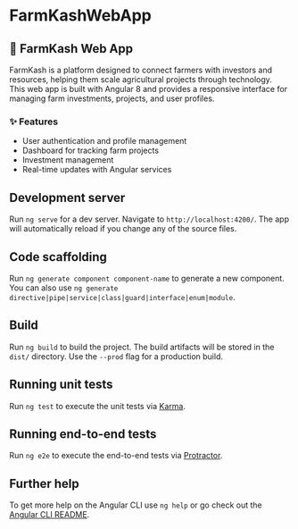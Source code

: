 # FarmKashWebApp

## 🌱 FarmKash Web App
FarmKash is a platform designed to connect farmers with investors and resources, helping them scale agricultural projects through technology.  
This web app is built with Angular 8 and provides a responsive interface for managing farm investments, projects, and user profiles.

### ✨ Features
- User authentication and profile management  
- Dashboard for tracking farm projects  
- Investment management  
- Real-time updates with Angular services  

## Development server

Run `ng serve` for a dev server. Navigate to `http://localhost:4200/`. The app will automatically reload if you change any of the source files.

## Code scaffolding

Run `ng generate component component-name` to generate a new component. You can also use `ng generate directive|pipe|service|class|guard|interface|enum|module`.

## Build

Run `ng build` to build the project. The build artifacts will be stored in the `dist/` directory. Use the `--prod` flag for a production build.

## Running unit tests

Run `ng test` to execute the unit tests via [Karma](https://karma-runner.github.io).

## Running end-to-end tests

Run `ng e2e` to execute the end-to-end tests via [Protractor](http://www.protractortest.org/).

## Further help

To get more help on the Angular CLI use `ng help` or go check out the [Angular CLI README](https://github.com/angular/angular-cli/blob/master/README.md).

